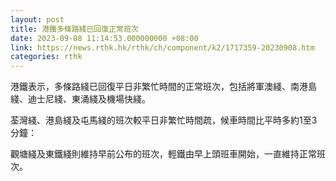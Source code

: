 ```yaml
---
layout: post
title: 港鐵多條路綫已回復正常班次
date: 2023-09-08 11:14:53.000000000 +08:00
link: https://news.rthk.hk/rthk/ch/component/k2/1717359-20230908.htm
categories: rthk
---
```


港鐵表示，多條路綫已回復平日非繁忙時間的正常班次，包括將軍澳綫、南港島綫、迪士尼綫、東涌綫及機場快綫。

荃灣綫、港島綫及屯馬綫的班次較平日非繁忙時間疏，候車時間比平時多約1至3分鐘：

觀塘綫及東鐵綫則維持早前公布的班次，輕鐵由早上頭班車開始，一直維持正常班次。
